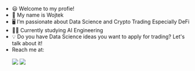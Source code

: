 
- 😃 Welcome to my profie! 
- 👋 My name is Wojtek
- 🖥️ I’m passionate about Data Science and Crypto Trading Especially DeFi
- 👨‍🎓 Currently studying AI Engineering
- 💡 Do you have Data Science ideas you want to apply for trading? Let's talk about it!
- Reach me at:
<ul>
  <li style= "display:inline-block;">
<a href="https://www.linkedin.com/in/wojciechgradzinski/" target = 'blank'><img align = "center" src="https://img.shields.io/badge/LinkedIn-0077B5?style=for-the-badge&logo=linkedin&logoColor=white"/></a></li> 
  <li style= "display:inline-block;">
<a href="https://twitter.com/WojcieszekGra/" target = 'blank'><img align = "center" src="https://img.shields.io/badge/Twitter-1DA1F2?style=for-the-badge&logo=twitter&logoColor=white"/></a></li>
</ul>

<ul>
  <li style= "display:inline-block;">
<a href=https://github-readme-stats.vercel.app/api?username=wojtekgradzinski&show_icons=true&theme=radical/></a></li>
   <li style= "display:inline-block;">
<a href=https://github-readme-stats.vercel.app/api/top-langs/?username=Tanu-N-Prabhu&theme=radical/></a></li>
</ul>
  


